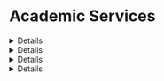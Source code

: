 # <i class="fas fa-atom fa-spin"></i> Academic Services
<details>
<div style="cursor: pointer;">
<summary>
 Co-organizer 
</summary>
</div>
<ul style="line-height: 120%">
<li> the 26th Annual Conference of the Chinese Life Scientist Society in the UK (promoted by <a href="https://mp.weixin.qq.com/s/8d-RoazDrkko_1zUZUOuqg">CLSS-UK</a>)</li>
<li> the 28th-43th <a href="http://www.olsa.life/">Oxford Life Science Association</a> Monthly Seminar (former name: OCLSS Seminar, promoted via <a href="https://twitter.com/OxfordLifeSci">twitter</a> and <a href="https://www.facebook.com/OxLifeSci">facebook</a>)</li>
</ul>
</details>

<details>
<div style="cursor: pointer;">
<summary>
Session Chair
</summary>
</div>
<ul style="line-height: 120%">
<li> <a href="http://www.olsa.life/2024_Symposium/index.html"> Oxford Life Science Alliance (OLSA) Annual Symposium 2024</a></li>
</ul>
</details>

<details>
<div style="cursor: pointer;">
<summary>
Journal Reviewer 
</summary>
</div>
<ul style="line-height: 120%">
<li> Artificial Intelligence in Medicine (AIIM), Elsevier</li>
<li> Computer Methods and Programs in Biomedicine (CMPB), Elsevier</li>
<li> IEEE Transaction on Robotics (T-RO)</li>
<li> IEEE Robotics and Automation Letters (RA-L)</li>
<li> IEEE Signal Processing Letters (SPL)</li>
</ul>
</details>

<details>
<div style="cursor: pointer;">
<summary>
Conference Reviewer 
</summary>
</div>
<ul style="line-height: 120%">
<li> International Conference on Medical Image Computing and Computer Assisted Intervention (MICCAI) 2021, Springer</li>
<li> European Conference on Computer Vision (ECCV) 2022, Springer</li>
<li> IEEE International Conference on Robotic and Automation (ICRA) 2019</li>
<li> UK-RAS Network Conference on Robotics and Autonomous Systems (UK-RAS) 2019</li>
</ul>
</details>
